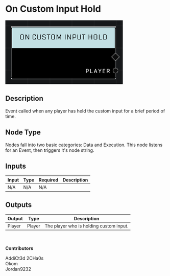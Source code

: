 # On Custom Input Hold
![](../../../.gitbook/assets/on-custom-input-hold.png)
## Description
Event called when any player has held the custom input for a brief period of time.  

## Node Type
Nodes fall into two basic categories: Data and Execution. This node listens for an Event, then triggers it's node string.

## Inputs
| Input | Type | Required | Description |
|------------------|------------------|----------|--------------------------------------------------------------|
| N/A | N/A | N/A | |

## Outputs
| Output | Type | Description |
|------------------|------------------|--------------------------------------------------------------|
| Player | Player | The player who is holding custom input. |

\
\
**Contributors**

AddiCt3d 2CHa0s \
Okom \
Jordan9232

